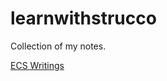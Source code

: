 # learnwithstrucco
Collection of my notes.



[ECS Writings](https://dashing-secretary-24e.notion.site/my-notes-on-ECS-3cef133faaf44349905ced4b3541e55d?pvs=4)
